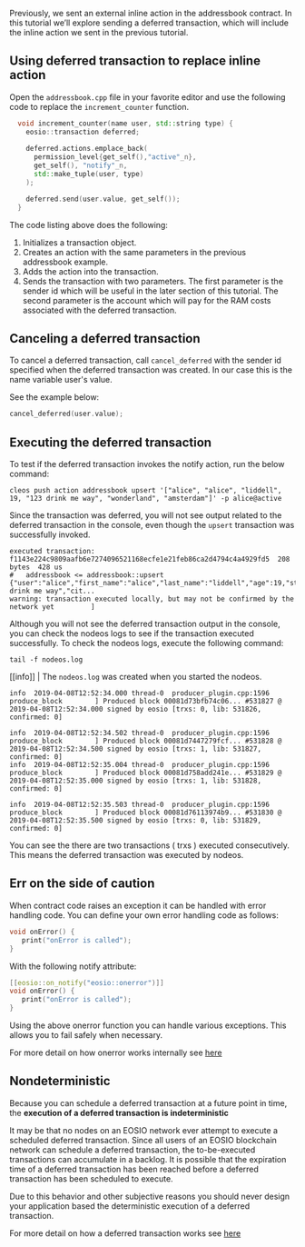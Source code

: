Previously, we sent an external inline action in the addressbook contract. In this tutorial we’ll explore sending a deferred transaction, which will include the inline action we sent in the previous tutorial.
## Using deferred transaction to replace inline action
Open the `addressbook.cpp` file in your favorite editor and use the following code to replace the `increment_counter` function.

```cpp
  void increment_counter(name user, std::string type) {
    eosio::transaction deferred;
    
    deferred.actions.emplace_back(
      permission_level{get_self(),"active"_n},
      get_self(), "notify"_n, 
      std::make_tuple(user, type)
    );

    deferred.send(user.value, get_self());
  }
```
The code listing above does the following:

1. Initializes a transaction object.
2. Creates an action with the same parameters in the previous addressbook example.
3. Adds the action into the transaction.
4. Sends the transaction with two parameters. The first parameter is the sender id which will be useful in the later section of this tutorial. The second parameter is the account which will pay for the RAM costs associated with the deferred transaction. 
## Canceling a deferred transaction
To cancel a deferred transaction, call `cancel_deferred` with the sender id specified when the deferred transaction was created. In our case this is the name variable user's value.

See the example below:

```cpp
cancel_deferred(user.value);
```

## Executing the deferred transaction
To test if the deferred transaction invokes the notify action, run the below command: 

```shell
cleos push action addressbook upsert '["alice", "alice", "liddell", 19, "123 drink me way", "wonderland", "amsterdam"]' -p alice@active
```
Since the transaction was deferred, you will not see output related to the deferred transaction in the console, even though the `upsert` transaction was successfully invoked.

```text
executed transaction: f1143e224c9809aafb6e7274096521168ecfe1e21feb86ca2d4794c4a4929fd5  208 bytes  428 us
#   addressbook <= addressbook::upsert          {"user":"alice","first_name":"alice","last_name":"liddell","age":19,"street":"123 drink me way","cit...
warning: transaction executed locally, but may not be confirmed by the network yet         ]
```
Although you will not see the deferred transaction output in the console, you can check the nodeos logs to see if the transaction executed successfully. To check the nodeos logs, execute the following command:

```shell
tail -f nodeos.log
```

[[info]]
| The `nodeos.log` was created when you started the nodeos.


```shell
info  2019-04-08T12:52:34.000 thread-0  producer_plugin.cpp:1596      produce_block        ] Produced block 00081d73bfb74c06... #531827 @ 2019-04-08T12:52:34.000 signed by eosio [trxs: 0, lib: 531826, confirmed: 0]

info  2019-04-08T12:52:34.502 thread-0  producer_plugin.cpp:1596      produce_block        ] Produced block 00081d7447279fcf... #531828 @ 2019-04-08T12:52:34.500 signed by eosio [trxs: 1, lib: 531827, confirmed: 0]
info  2019-04-08T12:52:35.004 thread-0  producer_plugin.cpp:1596      produce_block        ] Produced block 00081d758add241e... #531829 @ 2019-04-08T12:52:35.000 signed by eosio [trxs: 1, lib: 531828, confirmed: 0]

info  2019-04-08T12:52:35.503 thread-0  producer_plugin.cpp:1596      produce_block        ] Produced block 00081d76113974b9... #531830 @ 2019-04-08T12:52:35.500 signed by eosio [trxs: 0, lib: 531829, confirmed: 0]

```
You can see the there are two transactions ( trxs ) executed consecutively. This means the deferred transaction was executed by nodeos.
## Err on the side of caution
When contract code raises an exception it can be handled with error handling code. You can define your own error handling code as follows:

```cpp
void onError() {
   print("onError is called");
}
```

With the following notify attribute:

```cpp
[[eosio::on_notify("eosio::onerror")]]
void onError() {
   print("onError is called");
}
```
Using the above onerror function you can handle various exceptions. This allows you to fail safely when necessary.

For more detail on how onerror works internally see [here](https://developers.eos.io/eosio-nodeos/v1.7.0/docs/communication-model)
## Nondeterministic
Because you can schedule a deferred transaction at a future point in time, the **execution of a deferred transaction is indeterministic**

It may be that no nodes on an EOSIO network ever attempt to execute a scheduled deferred transaction. Since all users of an EOSIO blockchain network can schedule a deferred transaction, the to-be-executed transactions can accumulate in a backlog. It is possible that the expiration time of a deferred transaction has been reached before a deferred transaction has been scheduled to execute.

Due to this behavior and other subjective reasons you should never design your application based the deterministic execution of a deferred transaction.

For more detail on how a deferred transaction works see [here](https://developers.eos.io/eosio-nodeos/v1.7.0/docs/communication-model)